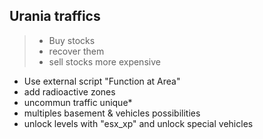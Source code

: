## Urania traffics
> - Buy stocks
> - recover them
> - sell stocks more expensive

* Use external script "Function at Area"
* add radioactive zones
* uncommun traffic unique*
* multiples basement & vehicles possibilities
* unlock levels with "esx_xp" and unlock special vehicles
